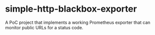 # simple-http-blackbox-exporter
A PoC project that implements a working Prometheus exporter that can monitor public URLs for a status code.
